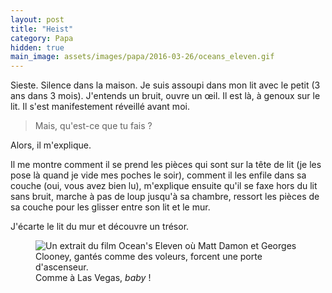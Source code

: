 ```yaml
---
layout: post
title: "Heist"
category: Papa
hidden: true
main_image: assets/images/papa/2016-03-26/oceans_eleven.gif
---
```


Sieste. Silence dans la maison. Je suis assoupi dans mon lit avec le petit (3 ans dans 3 mois). J'entends un bruit, ouvre un œil. Il est là, à genoux sur le lit. Il s'est manifestement réveillé avant moi.

> Mais, qu'est-ce que tu fais ?

Alors, il m'explique.

Il me montre comment il se prend les pièces qui sont sur la tête de lit (je les pose là quand je vide mes poches le soir), comment il les enfile dans sa couche (oui, vous avez bien lu), m'explique ensuite qu'il se faxe hors du lit sans bruit, marche à pas de loup jusqu'à sa chambre, ressort les pièces de sa couche pour les glisser entre son lit et le mur.

J'écarte le lit du mur et découvre un trésor.

<figure>
  <img src="/assets/images/papa/2016-03-26/oceans_eleven.gif" alt="Un extrait du film Ocean's Eleven où Matt Damon et Georges Clooney, gantés comme des voleurs, forcent une porte d'ascenseur." />
  <figcaption>Comme à Las Vegas, <i lang="en">baby</i> !</figcaption>
</figure>
